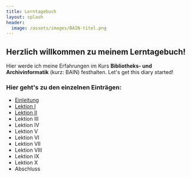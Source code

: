 ```yaml
---
title: Lerntagebuch
layout: splash
header:
  image: /assets/images/BAIN-titel.png
---
```

## Herzlich willkommen zu meinem Lerntagebuch!

Hier werde ich meine Erfahrungen im Kurs **Bibliotheks- und Archivinformatik** (kurz: BAIN) festhalten. Let's get this diary started!

### Hier geht's zu den einzelnen Einträgen: 

  * [Einleitung](_posts/2020-09-10-einfuehrung.md)
  * [Lektion I](_posts/2020-09-10-lektion1.md)
  * [Lektion II](_posts/2020-09-25-lektion2.md)
  * Lektion III
  * Lektion IV
  * Lektion V
  * Lektion VI
  * Lektion VII
  * Lektion VIII
  * Lektion IX
  * Lektion X
  * Abschluss





